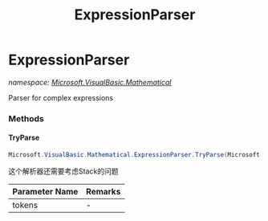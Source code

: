 ﻿---
title: ExpressionParser
---

# ExpressionParser
_namespace: [Microsoft.VisualBasic.Mathematical](N-Microsoft.VisualBasic.Mathematical.html)_

Parser for complex expressions

### Methods

#### TryParse
```csharp
Microsoft.VisualBasic.Mathematical.ExpressionParser.TryParse(Microsoft.VisualBasic.Emit.Marshal.Pointer{Microsoft.VisualBasic.Scripting.TokenIcer.Token{Microsoft.VisualBasic.Mathematical.Tokens}},Microsoft.VisualBasic.Mathematical.ExpressionParser.GetValue,Microsoft.VisualBasic.Mathematical.IFuncEvaluate,System.Boolean)
```
这个解析器还需要考虑Stack的问题

|Parameter Name|Remarks|
|--------------|-------|
|tokens|-|





